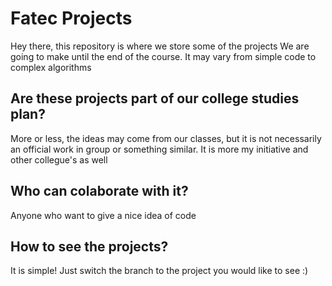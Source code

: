 # Fatec Projects
Hey there, this repository is where we store some of the projects
We are going to make until the end of the course.
It may vary from simple code to complex algorithms

## Are these projects part of our college studies plan?
More or less, the ideas may come from our classes, but it is not
necessarily an official work in group or something similar.
It is more my initiative and other collegue's as well

## Who can colaborate with it?
Anyone who want to give a nice idea of code

## How to see the projects?
It is simple! Just switch the branch to the project you would like to see :)
